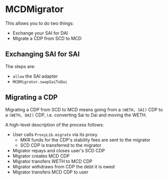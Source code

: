 # MCDMigrator

This allows you to do two things:

* Exchange your SAI for DAI
* Migrate a CDP from SCD to MCD

## Exchanging SAI for SAI

The steps are:

* `allow` the SAI adapter
* `MCDMigrator.swapSaiToDai`

## Migrating a CDP

Migrating a CDP from SCD to MCD means going from a `(WETH, SAI)` CDP to a
`(WETH, DAI)` CDP, i.e. converting Sai to Dai and moving the WETH.

A high-level description of the process follows:

* User calls `ProxyLib.migrate` via its proxy
  * MKR funds for the CDP's stability fees are sent to the migrator
  * SCD CDP is transferred to the migrator
* Migrator repays and closes user's SCD CDP
* Migrator creates MCD CDP
* Migrator transfers WETH to MCD CDP
* Migrator withdraws from CDP the debt it is owed
* Migrator transfers MCD CDP to user
